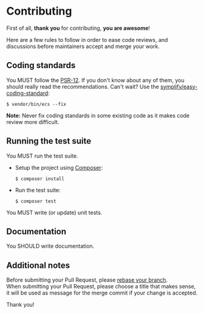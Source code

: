 Contributing
============

First of all, **thank you** for contributing, **you are awesome**!

Here are a few rules to follow in order to ease code reviews, and discussions before
maintainers accept and merge your work.

Coding standards
----------------

You MUST follow the [PSR-12](https://www.php-fig.org/psr/psr-12).
If you don't know about any of them, you should really read the recommendations.
Can't wait? Use the [symplify/easy-coding-standard](https://github.com/symplify/easy-coding-standard):

```
$ vendor/bin/ecs --fix
```

__Note:__ Never fix coding standards in some existing code as it makes code review more difficult.

Running the test suite
-----------------------

You MUST run the test suite.

- Setup the project using [Composer](http://getcomposer.org/):
  ```
  $ composer install
  ```

- Run the test suite:
  ```
  $ composer test
  ```

You MUST write (or update) unit tests.

Documentation
-------------

You SHOULD write documentation.

Additional notes
----------------

Before submitting your Pull Request, please [rebase your branch](http://git-scm.com/book/en/Git-Branching-Rebasing).  
When submitting your Pull Request, please choose a title that makes sense, it will be used as message for the merge commit if your change is accepted.

Thank you!
